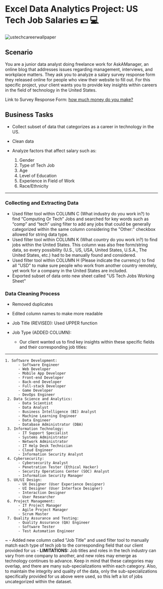 # Excel Data Analytics Project: US Tech Job Salaries 💵 💻

![ustechcareerwallpaper](https://github.com/julesjuliano0721/Excel_Data_Analytics_Project-Salary_Survey/assets/136859698/234f88fb-beb0-47e1-8252-1a65ed69e347)

## Scenario
You are a junior data analyst doing freelance work for AskAManager, an online blog that addresses issues regarding management, interviews, and workplace matters. They ask you to analyze a salary survey response form they released online for people who view their website to fill out. For this specific project, your client wants you to provide key insights within careers in the field of technology in the United States.

Link to Survey Response Form: [how much money do you make?](https://www.askamanager.org/2021/04/how-much-money-do-you-make-4.html)


## Business Tasks

 - Collect subset of data that categorizes as a career in technology in the US.
 - Clean data
 - Analyze factors that affect salary such as:
   
   1. Gender
   2. Type of Tech Job 
   3. Age
   4. Level of Education
   5. Experience in Field of Work
   6. Race/Ethnicity


---


### Collecting and Extracting Data 

 - Used filter tool within COLUMN C (What industry do you work in?) to find “Computing Or Tech” Jobs and searched for key words such as “comp” and “tech” using filter to add any jobs that could be generally categorized within the same column considering the "Other:" checkbox allowed for string data type.
 - Used filter tool within COLUMN K (What country do you work in?) to find jobs within the United States. This column was also free form/string data, so every possibility  (U.S., US, USA, United States, U.S.A., The United States, etc.) had to be manually found and considered.
 - Used filter tool within COLUMN H (Please indicate the currency) to find all "USD" to make sure people who work from another country remotely, yet work for a company in the United States are included.
 - Exported subset of data onto new sheet called "US Tech Jobs Working Sheet"


### Data Cleaning Process

 - Removed duplicates
 - Edited column names to make more readable
 - Job Title (REVISED): Used UPPER function
 - Job Type (ADDED COLUMN):

    - Our client wanted us to find key insights within these specific fields and their corresponding job titles:    

___
    
    1. Software Development:
          - Software Engineer
          - Web Developer
          - Mobile App Developer
          - Front-end Developer
          - Back-end Developer
          - Full-stack Developer
          - Game Developer
          - DevOps Engineer
     2. Data Science and Analytics:
          - Data Scientist
          - Data Analyst
          - Business Intelligence (BI) Analyst
          - Machine Learning Engineer
          - Data Engineer
          - Database Administrator (DBA)
     3. Information Technology:
          - IT Support Specialist
          - Systems Administrator
          - Network Administrator
          - IT Help Desk Technician
          - Cloud Engineer
          - Information Security Analyst
     4. Cybersecurity:
          - Cybersecurity Analyst
          - Penetration Tester (Ethical Hacker)
          - Security Operations Center (SOC) Analyst
          - Information Security Manager
     5. UX/UI Design:
          - UX Designer (User Experience Designer)
          - UI Designer (User Interface Designer)
          - Interaction Designer
          - User Researcher
     6. Project Management:
          - IT Project Manager
          - Agile Project Manager
          - Scrum Master
     7. Quality Assurance and Testing:
          - Quality Assurance (QA) Engineer
          - Software Tester
          - Test Automation Engineer


~
     - Added new column called "Job Title" and used filter tool to manually match each type of tech job to the corresponding field that our client provided for us
     - **LIMITATIONS:** Job titles and roles in the tech industry can vary from one company to another, and new roles may emerge as technology continues to advance. Keep in mind that these categories may overlap, and there are many sub-specializations within each category. Also, to maintain the integrity and quality of the data, only the sub-specializations specifically provided for us above were used, so this left a lot of jobs uncategorized within the dataset.








